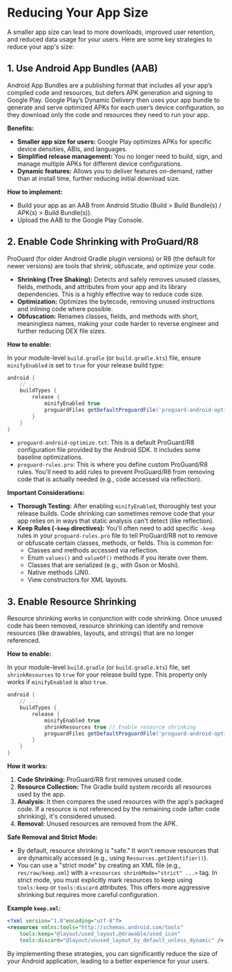 # Reducing Your App Size

A smaller app size can lead to more downloads, improved user retention, and reduced data usage for
your users. Here are some key strategies to reduce your app's size:

## 1. Use Android App Bundles (AAB)

Android App Bundles are a publishing format that includes all your app’s compiled code and
resources, but defers APK generation and signing to Google Play. Google Play’s Dynamic Delivery then
uses your app bundle to generate and serve optimized APKs for each user’s device configuration, so
they download only the code and resources they need to run your app.

**Benefits:**

* **Smaller app size for users:** Google Play optimizes APKs for specific device densities, ABIs,
  and languages.
* **Simplified release management:** You no longer need to build, sign, and manage multiple APKs for
  different device configurations.
* **Dynamic features:** Allows you to deliver features on-demand, rather than at install time,
  further reducing initial download size.

**How to implement:**

* Build your app as an AAB from Android Studio (Build > Build Bundle(s) / APK(s) > Build Bundle(s)).
* Upload the AAB to the Google Play Console.

## 2. Enable Code Shrinking with ProGuard/R8

ProGuard (for older Android Gradle plugin versions) or R8 (the default for newer versions) are tools
that shrink, obfuscate, and optimize your code.

* **Shrinking (Tree Shaking):** Detects and safely removes unused classes, fields, methods, and
  attributes from your app and its library dependencies. This is a highly effective way to reduce
  code size.
* **Optimization:** Optimizes the bytecode, removing unused instructions and inlining code where
  possible.
* **Obfuscation:** Renames classes, fields, and methods with short, meaningless names, making your
  code harder to reverse engineer and further reducing DEX file sizes.

**How to enable:**

In your module-level `build.gradle` (or `build.gradle.kts`) file, ensure `minifyEnabled` is set to
`true` for your release build type:

```groovy
android {
    // ...
    buildTypes {
        release {
            minifyEnabled true
            proguardFiles getDefaultProguardFile('proguard-android-optimize.txt'), 'proguard-rules.pro'
        }
    }
}
```

* `proguard-android-optimize.txt`: This is a default ProGuard/R8 configuration file provided by the
  Android SDK. It includes some baseline optimizations.
* `proguard-rules.pro`: This is where you define custom ProGuard/R8 rules. You'll need to add rules
  to prevent ProGuard/R8 from removing code that is actually needed (e.g., code accessed via
  reflection).

**Important Considerations:**

* **Thorough Testing:** After enabling `minifyEnabled`, thoroughly test your release builds. Code
  shrinking can sometimes remove code that your app relies on in ways that static analysis can't
  detect (like reflection).
* **Keep Rules (`-keep` directives):** You'll often need to add specific `-keep` rules in your
  `proguard-rules.pro` file to tell ProGuard/R8 not to remove or obfuscate certain classes, methods,
  or fields. This is common for:
    * Classes and methods accessed via reflection.
    * Enum `values()` and `valueOf()` methods if you iterate over them.
    * Classes that are serialized (e.g., with Gson or Moshi).
    * Native methods (JNI).
    * View constructors for XML layouts.

## 3. Enable Resource Shrinking

Resource shrinking works in conjunction with code shrinking. Once unused code has been removed,
resource shrinking can identify and remove resources (like drawables, layouts, and strings) that are
no longer referenced.

**How to enable:**

In your module-level `build.gradle` (or `build.gradle.kts`) file, set `shrinkResources` to `true`
for your release build type. This property only works if `minifyEnabled` is also `true`.

```groovy
android {
    // ...
    buildTypes {
        release {
            minifyEnabled true
            shrinkResources true // Enable resource shrinking
            proguardFiles getDefaultProguardFile('proguard-android-optimize.txt'), 'proguard-rules.pro'
        }
    }
}

```

**How it works:**

1. **Code Shrinking:** ProGuard/R8 first removes unused code.
2. **Resource Collection:** The Gradle build system records all resources used by the app.
3. **Analysis:** It then compares the used resources with the app's packaged code. If a resource is
   not referenced by the remaining code (after code shrinking), it's considered unused.
4. **Removal:** Unused resources are removed from the APK.

**Safe Removal and Strict Mode:**

* By default, resource shrinking is "safe." It won't remove resources that are dynamically
  accessed (e.g., using `Resources.getIdentifier()`).
* You can use a "strict mode" by creating an XML file (e.g., `res/raw/keep.xml`) with a
  `<resources shrinkMode="strict" ...>` tag. In strict mode, you must explicitly mark resources to
  keep using `tools:keep` or `tools:discard` attributes. This offers more aggressive shrinking but
  requires more careful configuration.

**Example `keep.xml`:**

```xml
<?xml version="1.0"encoding="utf-8"?>
<resources xmlns:tools="http://schemas.android.com/tools"
    tools:keep="@layout/used_layout,@drawable/used_icon"
    tools:discard="@layout/unused_layout_by_default_unless_dynamic" />

```

By implementing these strategies, you can significantly reduce the size of your Android application,
leading to a better experience for your users.
